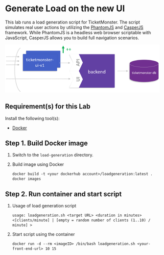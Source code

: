 # Generate Load on the new UI

This lab runs a load generation script for TicketMonster. The script simulates real user actions by utilizing the [PhantomJS](http://phantomjs.org/download.html) and [CasperJS](http://casperjs.org/) framework. While PhantomJS is a headless web browser scriptable with JavaScript, CasperJS allows you to build full navigation scenarios.

![scaling_up](../assets/scale_up.png)

## Requirement(s) for this Lab

Install the following tool(s):
* [Docker](https://www.docker.com/community-edition) 

## Step 1. Build Docker image

1. Switch to the `load-generation` directory.

1. Build image using Docker
    ```
    docker build -t <your dockerhub account>/loadgeneration:latest .
    docker images
    ```

## Step 2. Run container and start script
1. Usage of load generation script
    ```
    usage: loadgeneration.sh <target URL> <duration in minutes> <[clients/minute] | [empty = random number of clients (1..10) / minute] >
    ```

1. Start script using the container
    ```
    docker run -d --rm <imageID> /bin/bash loadgeneration.sh <your-front-end-url> 10 15
    ```